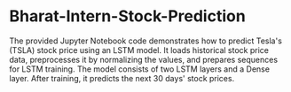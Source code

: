 # Bharat-Intern-Stock-Prediction
The provided Jupyter Notebook code demonstrates how to predict Tesla's (TSLA) stock price using an LSTM model. It loads historical stock price data, preprocesses it by normalizing the values, and prepares sequences for LSTM training. The model consists of two LSTM layers and a Dense layer. After training, it predicts the next 30 days' stock prices.
